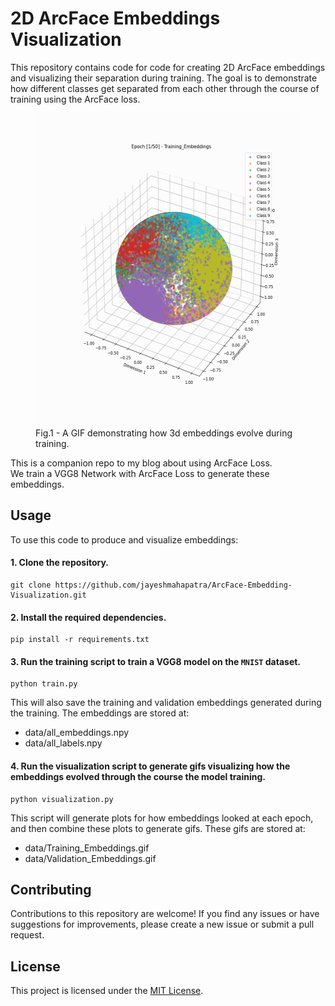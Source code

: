 
# 2D ArcFace Embeddings Visualization

This repository contains code for code for creating 2D ArcFace embeddings and visualizing their separation during training. The goal is to demonstrate how different classes get separated from each other through the course of training using the ArcFace loss.

<p align="center">
   <figure>
   <img src="data/Training_Embeddings.gif" width="500" height="500"/>
   <figcaption>Fig.1 - A GIF demonstrating how 3d embeddings evolve during training.</figcaption>
   </figure>
</p>

This is a companion repo to my blog about using ArcFace Loss.<br />
We train a VGG8 Network with ArcFace Loss to generate these embeddings.

## Usage

To use this code to produce and visualize embeddings:

#### 1. Clone the repository.
```
git clone https://github.com/jayeshmahapatra/ArcFace-Embedding-Visualization.git
```

#### 2. Install the required dependencies.
```
pip install -r requirements.txt
```

#### 3. Run the training script to train a VGG8 model on the `MNIST` dataset.

```
python train.py
```

This will also save the training and validation embeddings generated during the training. The embeddings are stored at:

- data/all_embeddings.npy
- data/all_labels.npy


#### 4. Run the visualization script to generate gifs visualizing how the embeddings evolved through the course the model training.

```
python visualization.py
```

This script will generate plots for how embeddings looked at each epoch, and then combine these plots to generate gifs. These gifs are stored at:


- data/Training_Embeddings.gif
- data/Validation_Embeddings.gif

## Contributing

Contributions to this repository are welcome! If you find any issues or have suggestions for improvements, please create a new issue or submit a pull request.

## License

This project is licensed under the [MIT License](LICENSE).

